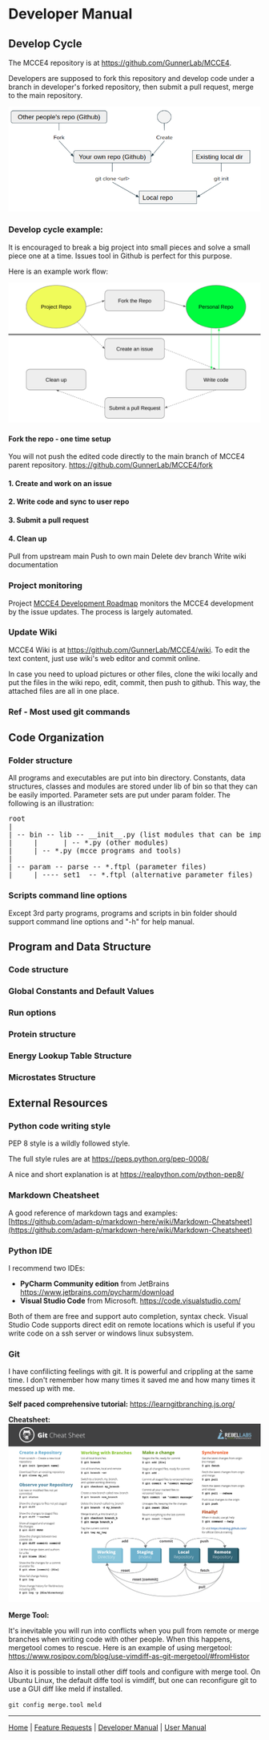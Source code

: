 # Developer Manual

## Develop Cycle
The MCCE4 repository is at https://github.com/GunnerLab/MCCE4.

Developers are supposed to fork this repository and develop code under a branch in developer's forked repository, then submit a pull request, merge to the main repository.

![git workflow](git.png)

### Develop cycle example:
It is encouraged to break a big project into small pieces and solve a small piece one at a time. Issues tool in Github is perfect for this purpose.

Here is an example work flow:

![dev workflow](devflow.png)

#### Fork the repo - one time setup
You will not push the edited code directly to the main branch of MCCE4 parent repository.
https://github.com/GunnerLab/MCCE4/fork

#### 1. Create and work on an issue 

#### 2. Write code and sync to user repo

#### 3. Submit a pull request

#### 4. Clean up
Pull from upstream main
Push to own main
Delete dev branch
Write wiki documentation


### Project monitoring
Project [MCCE4 Development Roadmap](https://github.com/orgs/GunnerLab/projects/4) monitors the MCCE4 development by the issue updates. The process is largely automated.


### Update Wiki

MCCE4 Wiki is at https://github.com/GunnerLab/MCCE4/wiki. To edit the text content, just use wiki's web editor and commit online. 

In case you need to upload pictures or other files, clone the wiki locally and put the files in the wiki repo, edit, commit, then push to github. This way, the attached files are all in one place.

### Ref - Most used git commands


## Code Organization
### Folder structure
All programs and executables are put into bin directory. Constants, data structures, classes and modules are stored under lib of bin so that they can be easily imported. Parameter sets are put under param folder. The following is an illustration:
<pre>
root
|
| -- bin -- lib -- __init__.py (list modules that can be imported)
|     |      | -- *.py (other modules)
|     | -- *.py (mcce programs and tools)
|      
| -- param -- parse -- *.ftpl (parameter files)
|     | ---- set1  -- *.ftpl (alternative parameter files)
</pre>

### Scripts command line options
Except 3rd party programs, programs and scripts in bin folder should support command line options and "-h" for help manual.


## Program and Data Structure
### Code structure

### Global Constants and Default Values

### Run options

### Protein structure

### Energy Lookup Table Structure

### Microstates Structure



## External Resources
### Python code writing style
PEP 8 style is a wildly followed style. 

The full style rules are at https://peps.python.org/pep-0008/

A nice and short explanation is at https://realpython.com/python-pep8/


### Markdown Cheatsheet
A good reference of markdown tags and examples:
[https://github.com/adam-p/markdown-here/wiki/Markdown-Cheatsheet](https://github.com/adam-p/markdown-here/wiki/Markdown-Cheatsheet)

### Python IDE

I recommend two IDEs:
* **PyCharm Community edition** from JetBrains https://www.jetbrains.com/pycharm/download 
* **Visual Studio Code** from Microsoft. https://code.visualstudio.com/

Both of them are free and support auto completion, syntax check. Visual Studio Code supports direct edit on remote locations which is useful if you write code on a ssh server or windows linux subsystem.

### Git

I have confilicting feelings with git. It is powerful and crippling at the same time. I don't remember how many times it saved me and how many times it messed up with me. 


**Self paced comprehensive tutorial:** https://learngitbranching.js.org/

**Cheatsheet:** ![Git Cheatsheet](gitcheatsheet.png)

**Merge Tool:**

It's inevitable you will run into conflicts when you pull from remote or merge branches when writing code with other people. When this happens, mergetool comes to rescue. Here is an example of using mergetool: https://www.rosipov.com/blog/use-vimdiff-as-git-mergetool/#fromHistor

Also it is possible to install other diff tools and configure with merge tool. On Ubuntu Linux, the default diffe tool is vimdiff, but one can reconfigure git to use a GUI diff like meld if installed.

`git config merge.tool meld`

---
[Home](README.md) | [Feature Requests](Features.md) | [Developer Manual](DevManual.md) | [User Manual](UserManual.md)